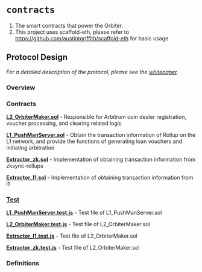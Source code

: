 # `contracts`

1. The smart contracts that power the Orbiter.
2. This project uses scaffold-eth, please refer to https://github.com/austintgriffith/scaffold-eth for basic usage

## Protocol Design

_For a detailed description of the protocol, please see the [whitepaper](https://docs.orbiter.finance/whitepaper_en)._

### Overview

### Contracts

**[L2_OrbiterMaker.sol](https://github.com/OrbiterCross/V2-contracts/blob/develop/packages/hardhat/contracts/L2_OrbiterMaker.sol)** - Responsible for Arbitrum coin dealer registration, voucher processing, and clearing related logic

**[L1_PushManServer.sol](https://github.com/OrbiterCross/V2-contracts/blob/develop/packages/hardhat/contracts/L1_PushManServer.sol)** - Obtain the transaction information of Rollup on the L1 network, and provide the functions of generating loan vouchers and initiating arbitration

**[Extractor_zk.sol](https://github.com/OrbiterCross/V2-contracts/blob/develop/packages/hardhat/contracts/Extractor_zk.sol)** - Implementation of obtaining transaction information from zksync-rollups

**[Extractor_l1.sol](https://github.com/OrbiterCross/V2-contracts/blob/develop/packages/hardhat/contracts/Extractor_l1.sol)** - Implementation of obtaining transaction information from l1

### [Test](https://github.com/OrbiterCross/V2-contracts/tree/main/packages/hardhat/test)

**[L1_PushManServer.test.js](https://github.com/OrbiterCross/V2-contracts/blob/develop/packages/hardhat/test/L1_PushManServer.test.js)** - Test file of L1_PushManServer.sol

**[L2_OrbiterMaker.test.js](https://github.com/OrbiterCross/V2-contracts/blob/develop/packages/hardhat/test/L2_OrbiterMaker.test.js)** - Test file of L2_OrbiterMaker.sol

**[Extractor_l1.test.js](https://github.com/OrbiterCross/V2-contracts/blob/develop/packages/hardhat/test/Extractor_l1.test.js)** - Test file of L2_OrbiterMaker.sol

**[Extractor_zk.test.js](https://github.com/OrbiterCross/V2-contracts/blob/develop/packages/hardhat/test/Extractor_zk.test.js)** - Test file of L2_OrbiterMaker.sol

### Definitions
